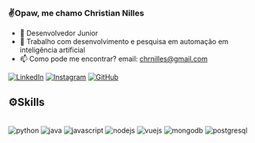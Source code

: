### ✌️Opaw, me chamo Christian Nilles

- 🔭 Desenvolvedor Junior
- 👯 Trabalho com desenvolvimento e pesquisa em automação em inteligência artificial
- 📫 Como pode me encontrar? email: chrnilles@gmail.com

[![LinkedIn](https://img.shields.io/badge/LinkedIn-0077B5?style=for-the-badge&logo=linkedin&logoColor=white)](https://www.linkedin.com/in/christian-nilles-7424991b5/)
[![Instagram](https://img.shields.io/badge/Instagram-E4405F?style=for-the-badge&logo=instagram&logoColor=white])](https://www.instagram.com/christian_nilles/)
[![GitHub](https://img.shields.io/badge/GitHub-100000?style=for-the-badge&logo=github&logoColor=white])](https://github.com/ChristianNilles)

## ⚙️Skills

<div style="display: inline_block"><br/>
  <img align="center" alt="python" src="https://img.shields.io/badge/Python-3776AB?style=for-the-badge&logo=python&logoColor=white" />
  <img align="center" alt="java" src="https://img.shields.io/badge/Java-ED8B00?style=for-the-badge&logo=java&logoColor=white" />
  <img align="center" alt="javascript" src="https://img.shields.io/badge/JavaScript-F7DF1E?style=for-the-badge&logo=javascript&logoColor=black" />
  <img align="center" alt="nodejs" src="https://img.shields.io/badge/Node.js-43853D?style=for-the-badge&logo=node.js&logoColor=white" />
  <img align="center" alt="vuejs" src="https://img.shields.io/badge/Vue.js-35495E?style=for-the-badge&logo=vue.js&logoColor=4FC08D" />
  <img align="center" alt="mongodb" src="https://img.shields.io/badge/MongoDB-4EA94B?style=for-the-badge&logo=mongodb&logoColor=white" />
  <img align="center" alt="postgresql" src="https://img.shields.io/badge/PostgreSQL-316192?style=for-the-badge&logo=postgresql&logoColor=white" />
</div>
